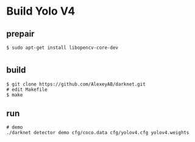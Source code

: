 # Build Yolo V4
## prepair
    $ sudo apt-get install libopencv-core-dev
#
## build
    $ git clone https://github.com/AlexeyAB/darknet.git
    # edit Makefile
    $ make

## run
    # demo
    ./darknet detector demo cfg/coco.data cfg/yolov4.cfg yolov4.weights